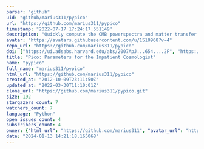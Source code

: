 ```yaml
---
parser: "github"
uid: "github/marius311/pypico"
url: "https://github.com/marius311/pypico"
timestamp: "2022-07-17 17:24:17.551149"
description: "Quickly compute the CMB powerspectra and matter transfer functions."
avatar: "https://avatars.githubusercontent.com/u/1510968?v=4"
repo_url: "https://github.com/marius311/pypico"
doi: ["https://ui.adsabs.harvard.edu/abs/2007ApJ...654....2F", "https://ui.adsabs.harvard.edu/abs/2013ascl.soft06011F/abstract"]
title: "Pico: Parameters for the Impatient Cosmologist"
name: "pypico"
full_name: "marius311/pypico"
html_url: "https://github.com/marius311/pypico"
created_at: "2012-10-09T23:11:50Z"
updated_at: "2022-03-30T11:10:01Z"
clone_url: "https://github.com/marius311/pypico.git"
size: 192
stargazers_count: 7
watchers_count: 7
language: "Python"
open_issues_count: 4
subscribers_count: 4
owner: {"html_url": "https://github.com/marius311", "avatar_url": "https://avatars.githubusercontent.com/u/1510968?v=4", "login": "marius311", "type": "User"}
date: "2024-01-13 14:21:18.165068"
---
```

